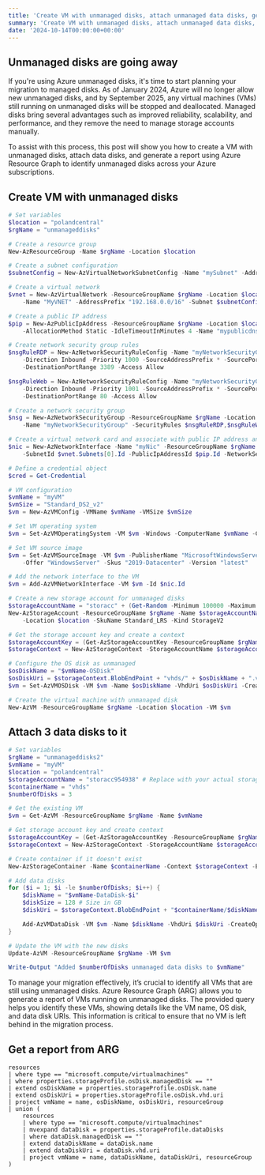 ```yaml
---
title: 'Create VM with unmanaged disks, attach unmanaged data disks, get the Azure Resource Graph report on it'
summary: 'Create VM with unmanaged disks, attach unmanaged data disks, get the Azure Resource Graph report on it'
date: '2024-10-14T00:00:00+00:00'
---
```


## Unmanaged disks are going away

If you're using Azure unmanaged disks, it's time to start planning your migration to managed disks. As of January 2024, Azure will no longer allow new unmanaged disks, and by September 2025, any virtual machines (VMs) still running on unmanaged disks will be stopped and deallocated. Managed disks bring several advantages such as improved reliability, scalability, and performance, and they remove the need to manage storage accounts manually.

To assist with this process, this post will show you how to create a VM with unmanaged disks, attach data disks, and generate a report using Azure Resource Graph to identify unmanaged disks across your Azure subscriptions.

## Create VM with unmanaged disks

```powershell
# Set variables
$location = "polandcentral"
$rgName = "unmanageddisks"

# Create a resource group
New-AzResourceGroup -Name $rgName -Location $location

# Create a subnet configuration
$subnetConfig = New-AzVirtualNetworkSubnetConfig -Name "mySubnet" -AddressPrefix "192.168.1.0/24"

# Create a virtual network
$vnet = New-AzVirtualNetwork -ResourceGroupName $rgName -Location $location `
    -Name "MyVNET" -AddressPrefix "192.168.0.0/16" -Subnet $subnetConfig

# Create a public IP address
$pip = New-AzPublicIpAddress -ResourceGroupName $rgName -Location $location `
    -AllocationMethod Static -IdleTimeoutInMinutes 4 -Name "mypublicdns$(Get-Random)"

# Create network security group rules
$nsgRuleRDP = New-AzNetworkSecurityRuleConfig -Name "myNetworkSecurityGroupRuleRDP" -Protocol Tcp `
    -Direction Inbound -Priority 1000 -SourceAddressPrefix * -SourcePortRange * -DestinationAddressPrefix * `
    -DestinationPortRange 3389 -Access Allow

$nsgRuleWeb = New-AzNetworkSecurityRuleConfig -Name "myNetworkSecurityGroupRuleWWW" -Protocol Tcp `
    -Direction Inbound -Priority 1001 -SourceAddressPrefix * -SourcePortRange * -DestinationAddressPrefix * `
    -DestinationPortRange 80 -Access Allow

# Create a network security group
$nsg = New-AzNetworkSecurityGroup -ResourceGroupName $rgName -Location $location `
    -Name "myNetworkSecurityGroup" -SecurityRules $nsgRuleRDP,$nsgRuleWeb

# Create a virtual network card and associate with public IP address and NSG
$nic = New-AzNetworkInterface -Name "myNic" -ResourceGroupName $rgName -Location $location `
    -SubnetId $vnet.Subnets[0].Id -PublicIpAddressId $pip.Id -NetworkSecurityGroupId $nsg.Id

# Define a credential object
$cred = Get-Credential

# VM configuration
$vmName = "myVM"
$vmSize = "Standard_DS2_v2"
$vm = New-AzVMConfig -VMName $vmName -VMSize $vmSize

# Set VM operating system
$vm = Set-AzVMOperatingSystem -VM $vm -Windows -ComputerName $vmName -Credential $cred

# Set VM source image
$vm = Set-AzVMSourceImage -VM $vm -PublisherName "MicrosoftWindowsServer" `
    -Offer "WindowsServer" -Skus "2019-Datacenter" -Version "latest"

# Add the network interface to the VM
$vm = Add-AzVMNetworkInterface -VM $vm -Id $nic.Id

# Create a new storage account for unmanaged disks
$storageAccountName = "storacc" + (Get-Random -Minimum 100000 -Maximum 999999)
New-AzStorageAccount -ResourceGroupName $rgName -Name $storageAccountName `
    -Location $location -SkuName Standard_LRS -Kind StorageV2

# Get the storage account key and create a context
$storageAccountKey = (Get-AzStorageAccountKey -ResourceGroupName $rgName -Name $storageAccountName).Value[0]
$storageContext = New-AzStorageContext -StorageAccountName $storageAccountName -StorageAccountKey $storageAccountKey

# Configure the OS disk as unmanaged
$osDiskName = "$vmName-OSDisk"
$osDiskUri = $storageContext.BlobEndPoint + "vhds/" + $osDiskName + ".vhd"
$vm = Set-AzVMOSDisk -VM $vm -Name $osDiskName -VhdUri $osDiskUri -CreateOption FromImage

# Create the virtual machine with unmanaged disk
New-AzVM -ResourceGroupName $rgName -Location $location -VM $vm
```

## Attach 3 data disks to it

```powershell
# Set variables
$rgName = "unmanageddisks2"
$vmName = "myVM"
$location = "polandcentral"
$storageAccountName = "storacc954938" # Replace with your actual storage account name
$containerName = "vhds"
$numberOfDisks = 3

# Get the existing VM
$vm = Get-AzVM -ResourceGroupName $rgName -Name $vmName

# Get storage account key and create context
$storageAccountKey = (Get-AzStorageAccountKey -ResourceGroupName $rgName -Name $storageAccountName).Value[0]
$storageContext = New-AzStorageContext -StorageAccountName $storageAccountName -StorageAccountKey $storageAccountKey

# Create container if it doesn't exist
New-AzStorageContainer -Name $containerName -Context $storageContext -ErrorAction SilentlyContinue

# Add data disks
for ($i = 1; $i -le $numberOfDisks; $i++) {
    $diskName = "$vmName-DataDisk-$i"
    $diskSize = 128 # Size in GB
    $diskUri = $storageContext.BlobEndPoint + "$containerName/$diskName.vhd"

    Add-AzVMDataDisk -VM $vm -Name $diskName -VhdUri $diskUri -CreateOption Empty -DiskSizeInGB $diskSize -Lun $i
}

# Update the VM with the new disks
Update-AzVM -ResourceGroupName $rgName -VM $vm

Write-Output "Added $numberOfDisks unmanaged data disks to $vmName"
```
To manage your migration effectively, it’s crucial to identify all VMs that are still using unmanaged disks. Azure Resource Graph (ARG) allows you to generate a report of VMs running on unmanaged disks. The provided query helps you identify these VMs, showing details like the VM name, OS disk, and data disk URIs. This information is critical to ensure that no VM is left behind in the migration process.
## Get a report from ARG

```kusto
resources
| where type == "microsoft.compute/virtualmachines"
| where properties.storageProfile.osDisk.managedDisk == ""
| extend osDiskName = properties.storageProfile.osDisk.name
| extend osDiskUri = properties.storageProfile.osDisk.vhd.uri
| project vmName = name, osDiskName, osDiskUri, resourceGroup
| union (
    resources
    | where type == "microsoft.compute/virtualmachines"
    | mvexpand dataDisk = properties.storageProfile.dataDisks
    | where dataDisk.managedDisk == ""
    | extend dataDiskName = dataDisk.name
    | extend dataDiskUri = dataDisk.vhd.uri
    | project vmName = name, dataDiskName, dataDiskUri, resourceGroup
)
```
